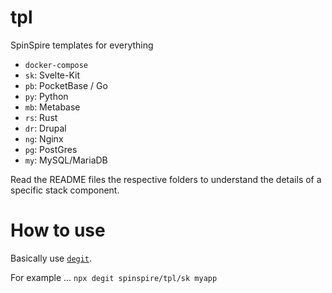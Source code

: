 # tpl

SpinSpire templates for everything

- `docker-compose`
- `sk`: Svelte-Kit
- `pb`: PocketBase / Go
- `py`: Python
- `mb`: Metabase
- `rs`: Rust
- `dr`: Drupal
- `ng`: Nginx
- `pg`: PostGres
- `my`: MySQL/MariaDB

Read the README files the respective folders to understand the details of a specific stack component.

# How to use

Basically use [`degit`](https://github.com/Rich-Harris/degit).

For example ... `npx degit spinspire/tpl/sk myapp`
